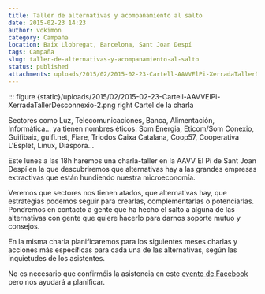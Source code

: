 ```yaml
---
title: Taller de alternativas y acompañamiento al salto
date: 2015-02-23 14:23
author: vokimon
category: Campaña
location: Baix Llobregat, Barcelona, Sant Joan Despí
tags: Campaña
slug: taller-de-alternativas-y-acompanamiento-al-salto
status: published
attachments: uploads/2015/02/2015-02-23-Cartell-AAVVElPi-XerradaTallerDesconnexio-2.png
---
```


::: figure {static}/uploads/2015/02/2015-02-23-Cartell-AAVVElPi-XerradaTallerDesconnexio-2.png right
	Cartel de la charla

Sectores como Luz, Telecomunicaciones, Banca, Alimentación, Informática...
ya tienen nombres éticos: Som Energia, Eticom/Som Conexio, Guifibaix, guifi.net, Fiare, Triodos Caixa Catalana, Coop57, Cooperativa L'Esplet, Linux, Diaspora...

<!-- PELICAN_BEGIN_SUMMARY -->
Este lunes a las 18h haremos una charla-taller
en la AAVV El Pi de Sant Joan Despí
en la que descubriremos que alternativas hay a las grandes empresas extractivas
que están hundiendo nuestra microeconomía.
<!-- PELICAN_END_SUMMARY -->

Veremos que sectores nos tienen atados,
que alternativas hay,
que estrategias podemos seguir para crearlas, complementarlas o potenciarlas.
Pondremos en contacto a gente que ha hecho el salto a alguna de las alternativas con gente que quiere hacerlo para darnos soporte mutuo y consejos.

En la misma charla planificaremos para los siguientes meses charlas y
acciones más específicas para cada una de las alternativas, según las inquietudes de los asistentes.

No es necesario que confirméis la asistencia en este [evento de Facebook](https://www.facebook.com/events/781449821903205/ "Evento de FB") pero nos ayudará a planificar.
